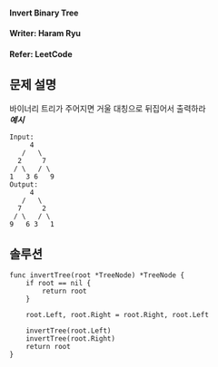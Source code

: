 #### Invert Binary Tree
#### Writer: Haram Ryu
#### Refer: LeetCode

## 문제 설명
바이너리 트리가 주어지면 거울 대칭으로 뒤집어서 출력하라  
***예시***
```
Input: 
     4
   /   \
  2     7
 / \   / \
1   3 6   9
Output: 
     4
   /   \
  7     2
 / \   / \
9   6 3   1
```
## 솔루션
```
func invertTree(root *TreeNode) *TreeNode {
    if root == nil {
        return root
    } 
    
    root.Left, root.Right = root.Right, root.Left
    
    invertTree(root.Left)
    invertTree(root.Right)
    return root
}
```
